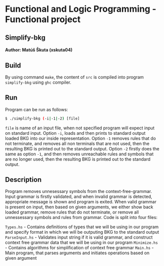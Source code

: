 # Functional and Logic Programming - Functional project
## Simplify-bkg

#### Author: Matúš Škuta (xskuta04)

## Build

By using command `make`, the content of `src` is compiled into program `simplify-bkg`
using `ghc` compiler.

## Run

Program can be run as follows:

```bash
$ ./simplify-bkg (-i|-1|-2) [file]
```

`file` is name of an input file, when not specified program will expect input on 
standard input. Option `-i`, loads and then prints to standard output loaded BKG
into our inside representation. Option `-1` removes rules that do not terminate, and
removes all non terminals that are not used, then the resulting BKG is printed out to
the standard output. Option `-2` firstly does the same as option `-1`, and then removes
unreachable rules and symbols that are no longer used, then the resulting BKG is printed
out to the standard output.

## Description

Program removes unnesessary symbols from the context-free-grammar. Input grammar
is firstly validated, and when invalid grammar is detected, appropriate message
is shown and program is exited. When valid grammar is present on input, then based
on given arguments, we either show back loaded grammar, remove rules that do not 
terminate, or remove all unnessessary symbols and rules from grammar. Code is split 
into four files:

`Types.hs` - Contains definitions of types that we will be using in our program
and specify format in which we will be outputing BKG to the standard output
`ParseInput.hs` - Validates input string if it is valid grammar, and construct 
context free grammar data that we will be using in our program
`Minimize.hs` - Contains algorithms for simplification of context free grammar
`Main.hs` - Main program, that parses arguments and initiates operations based on 
given argument